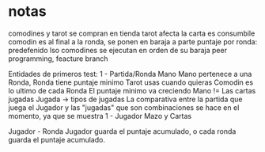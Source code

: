 # notas

comodines y tarot se compran en tienda
tarot afecta la carta es consumbile
comodin es al final a la ronda, se ponen en baraja a parte 
puntaje por ronda: predefenido 
lso comodines se ejecutan en orden de su baraja 
peer programming, feacture branch

Entidades de primeros test: 
1 - Partida/Ronda Mano 
Mano pertenece a una Ronda, Ronda tiene puntaje minimo 
Tarot usas cuando quieras 
Comodin es lo ultimo de cada Ronda 
El puntaje minimo va creciendo 
Mano != Las cartas jugadas 
Jugada -> tipos de jugadas 
La comparativa entre la partida que juega el Jugador y las "jugadas" que son combinaciones se hace en el momento, ya que se muestra
1 - Jugador Mazo y Cartas 

Jugador - Ronda 
Jugador guarda el puntaje acumulado, o cada ronda guarda el puntaje acumulado. 

